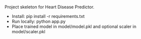 Project skeleton for Heart Disease Predictor.

- Install: pip install -r requirements.txt
- Run locally: python app.py
- Place trained model in model/model.pkl and optional scaler in model/scaler.pkl
